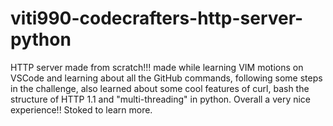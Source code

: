 # viti990-codecrafters-http-server-python
HTTP server made from scratch!!!
made while learning VIM motions on VSCode and learning about all the GitHub commands,
following some steps in the challenge, also learned about some cool features of curl,
bash the structure of HTTP 1.1 and "multi-threading" in python.
Overall a very nice experience!! Stoked to learn more.
